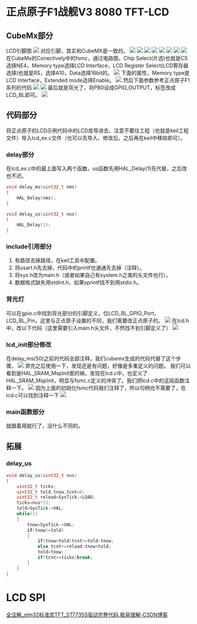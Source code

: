 # 正点原子F1战舰V3 8080 TFT-LCD
## CubeMx部分
LCD引脚图
![](img/Pasted%20image%2020250713105025.png)
对应引脚，其实和CubeMX是一致的。
![](img/Pasted%20image%2020250713105928.png)
![](img/Pasted%20image%2020250713105803.png)
![](img/Pasted%20image%2020250713105824.png)
![](img/Pasted%20image%2020250713105834.png)
![](img/Pasted%20image%2020250713105839.png)
![](img/Pasted%20image%2020250713105845.png)
![](img/Pasted%20image%2020250713105852.png)
![](img/Pasted%20image%2020250713113021.png)
在CubeMx的Conectively中的fsmc，通过电路图，Chip Select(片选)也就是CS选择NE4，Memory type选择LCD Interface，LCD Register Select(LCD寄存器选择)也就是RS，选择A10，Data选择16bit的。
![](img/Pasted%20image%2020250713124616.png)
下面的属性，Memory type是LCD Interface，Extended mode选择Enable。
![](img/Pasted%20image%2020250713125943.png)
然后下面参数参考正点原子F1系列的代码
![](img/Pasted%20image%2020250713130050.png)
![](img/Pasted%20image%2020250713130109.png)
最后就是背光了，将PB0设成GPIO_OUTPUT，标签改成LCD_BL即可。
![](img/Pasted%20image%2020250713130232.png)
## 代码部分
将正点原子的LCD示例代码中的LCD库导进去，注意不要往工程（也就是keil工程文件）导入lcd_ex.c文件（也可以先导入，修改后，之后再在keil中移除即可）。
### delay部分
在lcd_ex.c中的最上面写入两个函数，us函数先用HAL_Delay(1)先代替，之后改也不迟。
``` c
void delay_ms(uint32_t nms)
{
	HAL_Delay(nms);
}

void delay_us(uint32_t nus)
{
	HAL_Delay(1);
}
```
### include引用部分
1. 有路径去掉路径，在keil工具中配置。
2. 将usart.h先去掉，代码中的printf也通通先去掉（注释）。
3. 将sys.h改为main.h（或者如果自己有system.h之类的头文件也行）。
4. 数据格式缺失用stdint.h，如果sprintf找不到用stdio.h。
### 背光灯
可以在gpio.c中找到背光部分的引脚定义，位LCD_BL_GPIO_Port，LCD_BL_Pin，这里与正点原子设置的不同，我们需要改正点原子的。
![](img/Pasted%20image%2020250713131112.png)
在lcd.h中，改以下代码（这里需要引入main.h头文件，不然找不到引脚定义了）
![](img/Pasted%20image%2020250713131253.png)
### lcd_init部分修改
在delay_ms(50)之前的代码全部注释，我们cubemx生成的代码代替了这个步骤。
![](img/Pasted%20image%2020250713131501.png)
弄完之后使用一下，发现还是有问题，好像是多重定义的问题。
我们可以看到是HAL_SRAM_MspInit惹的祸，发现在lcd.c中，也定义了HAL_SRAM_MspInit，明显与fsmc.c定义的冲突了。我们把lcd.c中的这段函数注释一下。
![](img/Pasted%20image%2020250713131746.png)
因为上面的初始化fsmc代码我们注释了，所以句柄也不需要了，在lcd.c可以找到注释一下
![](img/Pasted%20image%2020250713131844.png)
### main函数部分
就跟着用就行了，没什么不同的。
## 拓展
### delay_us
``` c
void delay_us(uint32_t nus)
{
    uint32_t ticks;
    uint32_t told,tnow,tcnt=0;
    uint32_t reload=SysTick->LOAD;
    ticks=nus*72;
    told=SysTick->VAL;
    while(1)
    {
        tnow=SysTick->VAL;
        if(tnow!=told)
        {
            if(tnow<told)tcnt+=told-tnow;
            else tcnt+=reload-tnow+told;
            told=tnow;
            if(tcnt>=ticks)break;
        }
    }
}
```

# LCD SPI
[全注解_stm32标准库TFT_ST7735S驱动完整代码,极易理解-CSDN博客](https://blog.csdn.net/riversuer/article/details/145291688)
